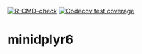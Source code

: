 <!-- badges: start -->
[![R-CMD-check](https://github.com/EmilMiP/minidplyr6/workflows/R-CMD-check/badge.svg)](https://github.com/EmilMiP/minidplyr6/actions)
[![Codecov test coverage](https://codecov.io/gh/EmilMiP/minidplyr6/branch/main/graph/badge.svg)](https://codecov.io/gh/EmilMiP/minidplyr6?branch=main)
<!-- badges: end -->

# minidplyr6


